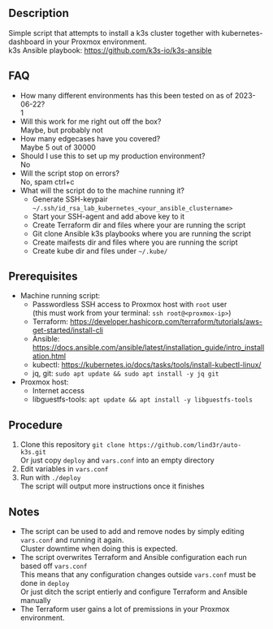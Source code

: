 ## Description
Simple script that attempts to install a k3s cluster together with kubernetes-dashboard in your Proxmox environment.  
k3s Ansible playbook: https://github.com/k3s-io/k3s-ansible

## FAQ
- How many different environments has this been tested on as of 2023-06-22?  
  1
- Will this work for me right out off the box?  
  Maybe, but probably not
- How many edgecases have you covered?  
  Maybe 5 out of 30000
- Should I use this to set up my production environment?  
  No
- Will the script stop on errors?  
  No, spam ctrl+c
- What will the script do to the machine running it?
  - Generate SSH-keypair `~/.ssh/id_rsa_lab_kubernetes_<your_ansible_clustername>`
  - Start your SSH-agent and add above key to it
  - Create Terraform dir and files where your are running the script
  - Git clone Ansible k3s playbooks where you are running the script
  - Create maifests dir and files where you are running the script
  - Create kube dir and files under `~/.kube/`

## Prerequisites
- Machine running script:
  - Passwordless SSH access to Proxmox host with `root` user  
    (this must work from your terminal: `ssh root@<proxmox-ip>`)
  - Terraform: https://developer.hashicorp.com/terraform/tutorials/aws-get-started/install-cli
  - Ansible: https://docs.ansible.com/ansible/latest/installation_guide/intro_installation.html
  - kubectl: https://kubernetes.io/docs/tasks/tools/install-kubectl-linux/
  - jq, git: `sudo apt update && sudo apt install -y jq git`
- Proxmox host:
  - Internet access
  - libguestfs-tools: `apt update && apt install -y libguestfs-tools`

## Procedure
1. Clone this repository `git clone https://github.com/lind3r/auto-k3s.git`  
   Or just copy `deploy` and `vars.conf` into an empty directory
2. Edit variables in `vars.conf`
3. Run with `./deploy`  
   The script will output more instructions once it finishes

## Notes

- The script can be used to add and remove nodes by simply editing `vars.conf` and running it again.  
  Cluster downtime when doing this is expected.
- The script overwrites Terraform and Ansible configuration each run based off `vars.conf`  
  This means that any configuration changes outside `vars.conf` must be done in `deploy`  
  Or just ditch the script entierly and configure Terraform and Ansible manually
- The Terraform user gains a lot of premissions in your Proxmox environment.
